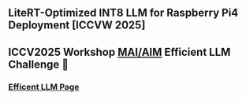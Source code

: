 ## LiteRT-Optimized INT8 LLM for Raspberry Pi4 Deployment [ICCVW 2025]

## ICCV2025 Workshop [MAI/AIM](https://www.cvlai.net/aim/2025/) Efficient LLM Challenge 🎉

### [Efficent LLM Page](https://rlghksdbs.github.io/efficient_llm_page)

